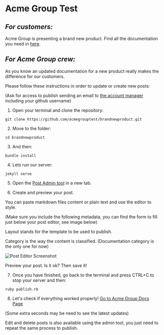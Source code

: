 Acme Group Test
===============

## *For customers:*

Acme Group is presenting a brand new product. 
Find all the documentation you need in [here](https://acmegrouptest.github.io/brandnewproduct/).


## *For Acme Group crew:*

As you know an updated documentation for a new product really makes the difference for our customers.

Please follow these instructions in order to update or create new posts:

(Ask for access to publish sending an email to [the account manager](mailto:cillassubira@mail.com) including your github username)

  1. Open your terminal and clone the repository:
  
  ```git clone https://github.com/acmegrouptest/brandnewproduct.git```

  2. Move to the folder:
  
  ```cd brandnewproduct```

  3. And then:
  
  ```bundle install```

  4. Lets run our server:

  ``` jekyll serve ```

  5. Open the [Post Admin tool](http://localhost:4000/admin/collections/posts) in a new tab.

  6. Create and preview your post.

  You can paste markdown files content or plain text and use the editor to style.

  (Make sure you include the following metadata, 
  you can find the form to fill just below your post editor, see image below)

  Layout stands for the template to be used to publish.

  Category is the way the content is classified. (Documentation category is the only one for now)

  ![Post Editor Screenshot](http://res.cloudinary.com/dkq1dgypu/image/upload/v1488192128/post-editor-screenshot_f6r16k.png "Post Editor Screenshot")

  Preview your post.
  Is it ok? Then save it!

  7. Once you have finished, go back to the terminal and press CTRL+C to stop your server
  and then:

  ``` ruby publish.rb ```

  8. Let's check if everything worked properly!
  [Go to Acme Group Docs Page](https://acmegrouptest.github.io/brandnewproduct/)
  
  (Some extra seconds may be need to see the latest updates)

  Edit and delete posts is also available using the admin tool, you just need to repeat the same process to publish.







